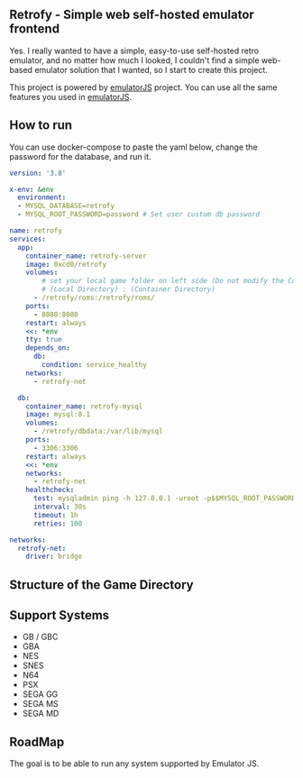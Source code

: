 
## Retrofy - Simple web self-hosted emulator frontend

Yes. I really wanted to have a simple, easy-to-use self-hosted retro emulator, and no matter how much I looked, I couldn't find a simple web-based emulator solution that I wanted, so I start to create this project.

This project is powered by [emulatorJS](https://emulatorjs.org/) project. You can use all the same features you used in [emulatorJS](https://emulatorjs.org/).

## How to run
You can use docker-compose to paste the yaml below, change the password for the database, and run it.

```yaml
version: '3.8'

x-env: &env
  environment:
  - MYSQL_DATABASE=retrofy
  - MYSQL_ROOT_PASSWORD=password # Set user custom db password

name: retrofy
services:
  app:
    container_name: retrofy-server
    image: 0xcd0/retrofy
    volumes:
        # set your local game folder on left side (Do not modify the Container Directory path)
        # (Local Directory) : (Container Directory)
      - /retrofy/roms:/retrofy/roms/
    ports:
      - 8080:8080
    restart: always
    <<: *env
    tty: true
    depends_on:
      db:
        condition: service_healthy
    networks:
      - retrofy-net

  db:
    container_name: retrofy-mysql
    image: mysql:8.1
    volumes:
      - /retrofy/dbdata:/var/lib/mysql
    ports:
      - 3306:3306
    restart: always
    <<: *env
    networks:
      - retrofy-net
    healthcheck:
      test: mysqladmin ping -h 127.0.0.1 -uroot -p$$MYSQL_ROOT_PASSWORD
      interval: 30s
      timeout: 1h
      retries: 100

networks:
  retrofy-net:
    driver: bridge
```
## Structure of the Game Directory




## Support Systems
 - GB / GBC
 - GBA
 - NES
 - SNES
 - N64
 - PSX
 - SEGA GG
 - SEGA MS
 - SEGA MD

## RoadMap
The goal is to be able to run any system supported by Emulator JS.

